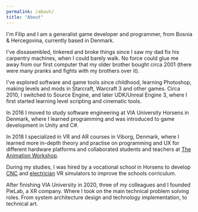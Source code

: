 ```yaml
---
permalink: /about/
title: "About"
---
```


I'm Filip and I am a generalist game developer and programmer, from Bosnia & Hercegovina, currently based in Denmark.


I've dissasembled, tinkered and broke things since I saw my dad fix his carpentry machines, when I could barely walk.
No force could glue me away from our first computer that my older brother bought circa 2001 (there were many pranks and fights with my brothers over it).

I've explored software and game tools since childhood, learning Photoshop, making levels and mods in Starcraft, Warcraft 3 and other games. Circa 2010, I switched to Source Engine, and later UDK/Unreal Engine 3, where I first started learning level scripting and cinematic tools.

In 2016 I moved to study software engineering at VIA University Horsens in Denmark, where I learned programming and was introduced to game development in Unity and C#.

In 2018 I specialized in VR and AR courses in Viborg, Denmark, where I learned more in-depth theory and practise on programming and UX for different hardware platforms and collaborated students and teachers at [The Animation Workshop](https://animationworkshop.via.dk/).

During my studies, I was hired by a vocational school in Horsens to develop [CNC](/work/CNCSimulator) and [electrician](/work/ElectricianSimulator) VR simulators to improve the schools corriculum. 

After finishing VIA University in 2020, three of my colleagues and I founded PieLab, a XR company. 
Where I took on the main technical problem solving roles. From system architecture design and technology implementation, to technical art.